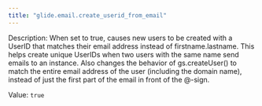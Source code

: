 ```yaml
---
title: "glide.email.create_userid_from_email"
---
```


Description: When set to true, causes new users to be created with a UserID that matches their email address instead of firstname.lastname. This helps create unique UserIDs when two users with the same name send emails to an instance. Also changes the behavior of gs.createUser() to match the entire email address of the user (including the domain name), instead of just the first part of the email in front of the @-sign.

Value: `true`